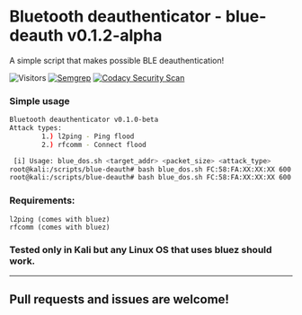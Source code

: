 
# Bluetooth deauthenticator - blue-deauth v0.1.2-alpha
A simple script that makes possible BLE deauthentication!

![Visitors](https://api.visitorbadge.io/api/visitors?path=https%3A%2F%2Fgithub.com%2Fits0x08%2Fblue-deauth%2F&countColor=%232ccce4&style=flat-square)
[![Semgrep](https://github.com/its0x08/blue-deauth/actions/workflows/semgrep.yml/badge.svg)](https://github.com/its0x08/blue-deauth/actions/workflows/semgrep.yml)
[![Codacy Security Scan](https://github.com/its0x08/blue-deauth/actions/workflows/codacy.yml/badge.svg?branch=master)](https://github.com/its0x08/blue-deauth/actions/workflows/codacy.yml)

### Simple usage
```bash
Bluetooth deauthenticator v0.1.0-beta
Attack types:
        1.) l2ping - Ping flood
        2.) rfcomm - Connect flood

 [i] Usage: blue_dos.sh <target_addr> <packet_size> <attack_type>
root@kali:/scripts/blue-deauth# bash blue_dos.sh FC:58:FA:XX:XX:XX 600 1
root@kali:/scripts/blue-deauth# bash blue_dos.sh FC:58:FA:XX:XX:XX 600 2
```

### Requirements:
```
l2ping (comes with bluez)
rfcomm (comes with bluez)
```

### Tested only in Kali but any Linux OS that uses bluez should work.
---
## Pull requests and issues are welcome!
